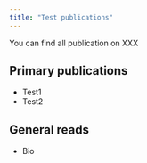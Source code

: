 ```yaml
---
title: "Test publications"
---
```


You can find all publication on XXX

## Primary publications

* Test1
* Test2


## General reads

* Bio

